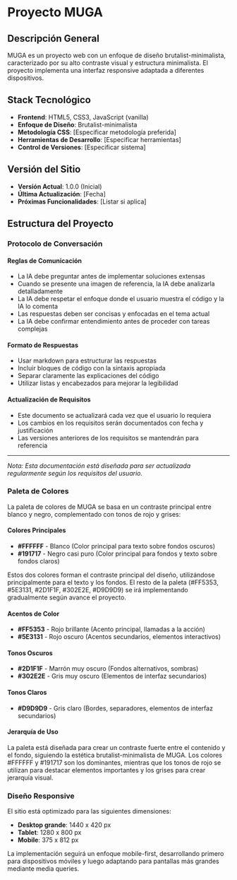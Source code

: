 # Proyecto MUGA

## Descripción General

MUGA es un proyecto web con un enfoque de diseño brutalist-minimalista, caracterizado por su alto contraste visual y estructura minimalista. El proyecto implementa una interfaz responsive adaptada a diferentes dispositivos.

## Stack Tecnológico

- **Frontend**: HTML5, CSS3, JavaScript (vanilla)
- **Enfoque de Diseño**: Brutalist-minimalista
- **Metodología CSS**: [Especificar metodología preferida]
- **Herramientas de Desarrollo**: [Especificar herramientas]
- **Control de Versiones**: [Especificar sistema]

## Versión del Sitio

- **Versión Actual**: 1.0.0 (Inicial)
- **Última Actualización**: [Fecha]
- **Próximas Funcionalidades**: [Listar si aplica]

## Estructura del Proyecto

### Protocolo de Conversación

#### Reglas de Comunicación
- La IA debe preguntar antes de implementar soluciones extensas
- Cuando se presente una imagen de referencia, la IA debe analizarla detalladamente
- La IA debe respetar el enfoque donde el usuario muestra el código y la IA lo comenta
- Las respuestas deben ser concisas y enfocadas en el tema actual
- La IA debe confirmar entendimiento antes de proceder con tareas complejas

#### Formato de Respuestas
- Usar markdown para estructurar las respuestas
- Incluir bloques de código con la sintaxis apropiada
- Separar claramente las explicaciones del código
- Utilizar listas y encabezados para mejorar la legibilidad

#### Actualización de Requisitos
- Este documento se actualizará cada vez que el usuario lo requiera
- Los cambios en los requisitos serán documentados con fecha y justificación
- Las versiones anteriores de los requisitos se mantendrán para referencia

---

*Nota: Esta documentación está diseñada para ser actualizada regularmente según los requisitos del usuario.*

### Paleta de Colores

La paleta de colores de MUGA se basa en un contraste principal entre blanco y negro, complementado con tonos de rojo y grises:

#### Colores Principales
- **#FFFFFF** - Blanco (Color principal para texto sobre fondos oscuros)
- **#191717** - Negro casi puro (Color principal para fondos y texto sobre fondos claros)

Estos dos colores forman el contraste principal del diseño, utilizándose principalmente para el texto y los fondos. El resto de la paleta (#FF5353, #5E3131, #2D1F1F, #302E2E, #D9D9D9) se irá implementando gradualmente según avance el proyecto.

#### Acentos de Color
- **#FF5353** - Rojo brillante (Acento principal, llamadas a la acción)
- **#5E3131** - Rojo oscuro (Acentos secundarios, elementos interactivos)

#### Tonos Oscuros
- **#2D1F1F** - Marrón muy oscuro (Fondos alternativos, sombras)
- **#302E2E** - Gris muy oscuro (Elementos de interfaz secundarios)

#### Tonos Claros
- **#D9D9D9** - Gris claro (Bordes, separadores, elementos de interfaz secundarios)

#### Jerarquía de Uso
La paleta está diseñada para crear un contraste fuerte entre el contenido y el fondo, siguiendo la estética brutalist-minimalista de MUGA. Los colores #FFFFFF y #191717 son los dominantes, mientras que los tonos de rojo se utilizan para destacar elementos importantes y los grises para crear jerarquía visual.

### Diseño Responsive

El sitio está optimizado para las siguientes dimensiones:

- **Desktop grande**: 1440 x 420 px
- **Tablet**: 1280 x 800 px
- **Mobile**: 375 x 812 px

La implementación seguirá un enfoque mobile-first, desarrollando primero para dispositivos móviles y luego adaptando para pantallas más grandes mediante media queries.